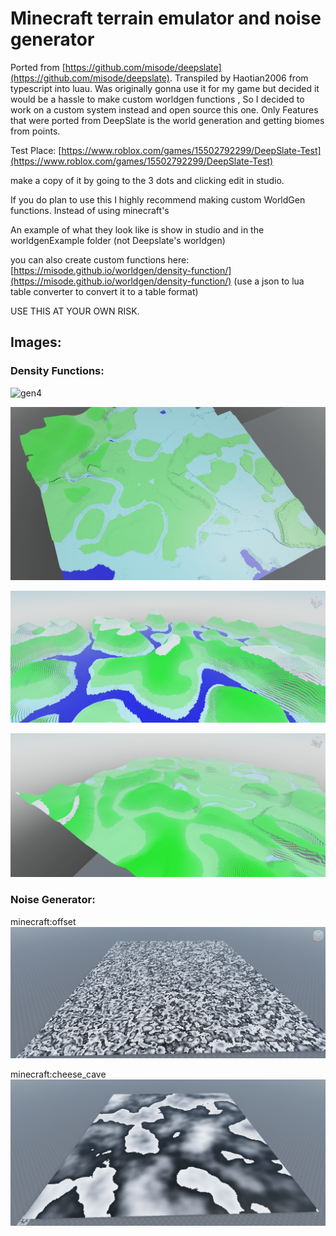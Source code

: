 # Minecraft terrain emulator and noise generator 

Ported from [https://github.com/misode/deepslate](https://github.com/misode/deepslate).
Transpiled by Haotian2006 from typescript into luau. 
Was originally gonna use it for my game but decided it would be a hassle 
to make custom worldgen functions , So I decided to work on a custom system instead and open source this one. 
Only Features that were ported from DeepSlate is the world generation and getting biomes from points.  

Test Place: [https://www.roblox.com/games/15502792299/DeepSlate-Test](https://www.roblox.com/games/15502792299/DeepSlate-Test)

make a copy of it by going to the 3 dots and clicking edit in studio.

If you do plan to use this I highly recommend making custom WorldGen functions.
Instead of using minecraft's

An example of what they look like is show in studio and in the 
worldgenExample folder (not Deepslate's worldgen)

you can also create custom functions here: [https://misode.github.io/worldgen/density-function/](https://misode.github.io/worldgen/density-function/)
(use a json to lua table converter to convert it to a table format)

USE THIS AT YOUR OWN RISK.

## Images:

### Density Functions:

![gen4](https://github.com/haotian2006/Terrain-Generation-Library/blob/main/Images/gen3.gif?raw=true)

![gen1](https://github.com/haotian2006/Terrain-Generation-Library/blob/main/Images/Gen1.png?raw=true)

![gen2](https://github.com/haotian2006/Terrain-Generation-Library/blob/main/Images/gen2.png?raw=true)

![gen3](https://github.com/haotian2006/Terrain-Generation-Library/blob/main/Images/gen4.png?raw=true)

### Noise Generator:

minecraft:offset
![Alt text](https://github.com/haotian2006/Terrain-Generation-Library/blob/main/Images/offsetnoise.png?raw=true)

minecraft:cheese_cave
![Alt text](https://github.com/haotian2006/Terrain-Generation-Library/blob/main/Images/cheesecave.png?raw=true)

